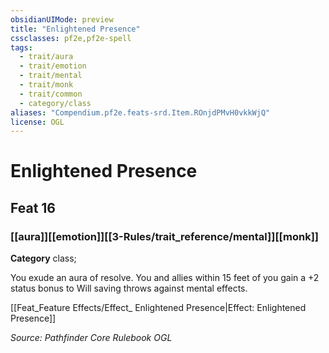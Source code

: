 ```yaml
---
obsidianUIMode: preview
title: "Enlightened Presence"
cssclasses: pf2e,pf2e-spell
tags:
  - trait/aura
  - trait/emotion
  - trait/mental
  - trait/monk
  - trait/common
  - category/class
aliases: "Compendium.pf2e.feats-srd.Item.ROnjdPMvH0vkkWjQ"
license: OGL
---
```

# Enlightened Presence
## Feat 16
### [[aura]][[emotion]][[3-Rules/trait_reference/mental]][[monk]]

**Category** class; 




You exude an aura of resolve. You and allies within 15 feet of you gain a +2 status bonus to Will saving throws against mental effects.

[[Feat_Feature Effects/Effect_ Enlightened Presence|Effect: Enlightened Presence]]

*Source: Pathfinder Core Rulebook*
*OGL*